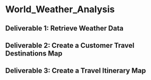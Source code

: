 # World_Weather_Analysis

## Deliverable 1: Retrieve Weather Data



## Deliverable 2: Create a Customer Travel Destinations Map



## Deliverable 3: Create a Travel Itinerary Map
